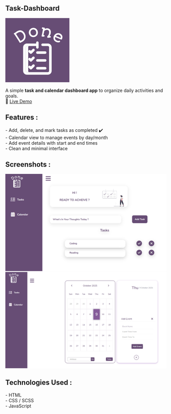 <h2 style=" text-align=center";> Task-Dashboard</h2>
<img src="imgs/logo.png">

A simple **task and calendar dashboard app** to organize daily activities and goals.  
📌 [Live Demo](https://ghaliah1.github.io/Task-Dashboard/)  

<h2 style=" text-align=center";> Features :</h2>
- Add, delete, and mark tasks as completed ✔️  <br>
- Calendar view to manage events by day/month  <br>
- Add event details with start and end times <br>
- Clean and minimal interface <br>


 <h2 style=" text-align=center";> Screenshots : </h2>

 ![Dashboard Screenshot 1](imgs/screenshot1.png)  <br>
![Dashboard Screenshot 2](imgs/screenshot2.png)  

 <h2 style=" text-align=center";>Technologies Used : </h2>
- HTML  <br>
- CSS / SCSS  <br>
- JavaScript  <br>

